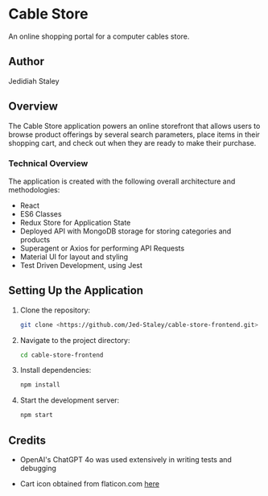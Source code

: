 # Cable Store

An online shopping portal for a computer cables store.

## Author

Jedidiah Staley

<!-- ## Deployment

The [Deployed Site](https://staley-store.netlify.app/) will take about 60 seconds to display content due to the backend server having to spin up, being a free instance on Render.com. -->


## Overview

The Cable Store application powers an online storefront that allows users to browse product offerings by several search parameters, place items in their shopping cart, and check out when they are ready to make their purchase.

### Technical Overview

The application is created with the following overall architecture and methodologies:

- React
- ES6 Classes
- Redux Store for Application State
- Deployed API with MongoDB storage for storing categories and products
- Superagent or Axios for performing API Requests
- Material UI for layout and styling
- Test Driven Development, using Jest
<!-- - Deployment to a cloud provider (Netlify, Amplify, or GitHub Pages) -->

## Setting Up the Application

1. Clone the repository:

    ```bash
    git clone <https://github.com/Jed-Staley/cable-store-frontend.git>
    ```

2. Navigate to the project directory:

    ```bash
    cd cable-store-frontend
    ```

3. Install dependencies:

    ```bash
    npm install
    ```

4. Start the development server:

    ```bash
    npm start
    ```

## Credits

- OpenAI's ChatGPT 4o was used extensively in writing tests and debugging

- Cart icon obtained from flaticon.com [here](https://www.flaticon.com/free-icons/smart-cart)
